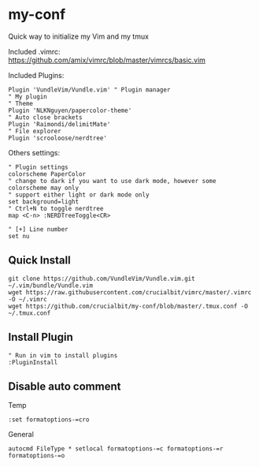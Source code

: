 # my-conf
Quick way to initialize my Vim and my tmux

Included .vimrc:  
<https://github.com/amix/vimrc/blob/master/vimrcs/basic.vim>

Included Plugins:
```vim
Plugin 'VundleVim/Vundle.vim' " Plugin manager
" My plugin
" Theme
Plugin 'NLKNguyen/papercolor-theme'
" Auto close brackets
Plugin 'Raimondi/delimitMate'
" File explorer
Plugin 'scrooloose/nerdtree'
```
Others settings:
```vim
" Plugin settings
colorscheme PaperColor
" change to dark if you want to use dark mode, however some colorscheme may only
" support either light or dark mode only
set background=light
" Ctrl+N to toggle nerdtree
map <C-n> :NERDTreeToggle<CR>

" [+] Line number
set nu
```

## Quick Install
```terminal
git clone https://github.com/VundleVim/Vundle.vim.git ~/.vim/bundle/Vundle.vim
wget https://raw.githubusercontent.com/crucialbit/vimrc/master/.vimrc -O ~/.vimrc
wget https://github.com/crucialbit/my-conf/blob/master/.tmux.conf -O ~/.tmux.conf
```
## Install Plugin
```vim
" Run in vim to install plugins
:PluginInstall
```
## Disable auto comment
Temp
```vim
:set formatoptions-=cro
```
General
```vim
autocmd FileType * setlocal formatoptions-=c formatoptions-=r formatoptions-=o
```
